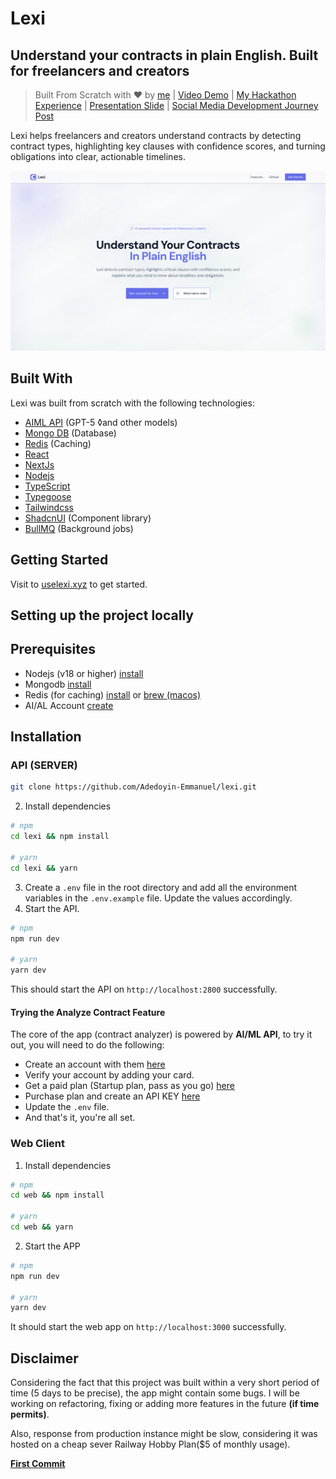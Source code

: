 # Lexi

## Understand your contracts in plain English. Built for freelancers and creators

> Built From Scratch with ❤️ by [me](https://github.com/Adedoyin-Emmanuel) | [Video Demo](https://youtube.com/@Adedoyin-Emma) | [My Hackathon Experience](https://adedoyin.hashnode.dev/my-experience-at-the-co-creating-with-gpt-5-hackathon-by-aimlapi) | [Presentation Slide](https://docs.google.com) | [Social Media Development Journey Post](https://x.com/Emmysoft_Tm/status/1958116799414747566)

Lexi helps freelancers and creators understand contracts by detecting contract types, highlighting key clauses with confidence scores, and turning obligations into clear, actionable timelines.

![Main screenshot](./screenshots/screenshot-1.png)

## Built With

Lexi was built from scratch with the following technologies:

- [AIML API](https://aimlapi.com/models/gpt-5) (GPT-5 ◊and other models)
- [Mongo DB](https://mongodb.com) (Database)
- [Redis](https://redis.io) (Caching)
- [React](https://reactjs.org)
- [NextJs](https://nextjs.org)
- [Nodejs](https://nodejs.org/en/)
- [TypeScript](https://typescriptlang.org)
- [Typegoose](https://typegoose.github.io/typegoose/)
- [Tailwindcss](https://tailwindcss.com/)
- [ShadcnUI](https://ui.shadcn.com) (Component library)
- [BullMQ](https://bullmq.io/) (Background jobs)

## Getting Started

Visit to [uselexi.xyz](https://uselexi.xyz) to get started.

## Setting up the project locally

## Prerequisites

- Nodejs (v18 or higher) [install](https://nodejs.org/en/download/)
- Mongodb [install](https://www.mongodb.com/try/download/compass)
- Redis (for caching) [install](https://redis.io/download) or [brew (macos)](https://formulae.brew.sh/formula/redis)
- AI/AL Account [create](https://aimlapi.com/app/sign-in)

## Installation

### API (SERVER)

```bash
git clone https://github.com/Adedoyin-Emmanuel/lexi.git
```

2. Install dependencies

```bash
# npm
cd lexi && npm install

# yarn
cd lexi && yarn
```

3. Create a `.env` file in the root directory and add all the environment variables in the `.env.example` file. Update the values accordingly.
4. Start the API.

```bash
# npm
npm run dev

# yarn
yarn dev
```

This should start the API on `http://localhost:2800` successfully.

#### Trying the Analyze Contract Feature

The core of the app (contract analyzer) is powered by **AI/ML API**, to try it out, you will need to do the following:

- Create an account with them [here](https://aimlapi.com/app/sign-in)
- Verify your account by adding your card.
- Get a paid plan (Startup plan, pass as you go) [here](https://aimlapi.com/ai-ml-api-pricing)
- Purchase plan and create an API KEY [here](https://aimlapi.com/app/keys)
- Update the `.env` file.
- And that's it, you're all set.

### Web Client

1. Install dependencies

```bash
# npm
cd web && npm install

# yarn
cd web && yarn
```

2. Start the APP

```bash
# npm
npm run dev

# yarn
yarn dev
```

It should start the web app on `http://localhost:3000` successfully.

## Disclaimer

Considering the fact that this project was built within a very short period of time (5 days to be precise), the app might contain some bugs. I will be working on refactoring, fixing or adding more features in the future **(if time permits)**.

Also, response from production instance might be slow, considering it was hosted on a cheap sever Railway Hobby Plan($5 of monthly usage).


[**First Commit**](https://github.com/Adedoyin-Emmanuel/lexi/commit/49f50796793f754e3aa31eb9324ffeb300dfb3e0)